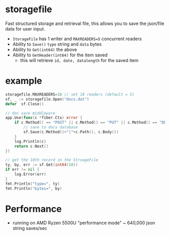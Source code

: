 # storagefile

Fast structured storage and retrieval file, this allows you to save the json/file data for user input.

- `StorageFile` has 1 writer and `MAXREADERS=5` concurrent readers
- Ability to `Save()` `type` string and `data` bytes
- Ability to `Get(int64)` the above
- Ability to `GetHeader(int64)` for the item saved
  - this will retrieve `id, date, datalength` for the saved item

# example

```go
storagefile.MAXREADERS=10 // set 10 readers (default = 5)
sf, _ := storagefile.Open("docs.dat")
defer  sf.Close()

// doc save middleware
app.Use(func(c *fiber.Ctx) error {
	if c.Method() == "POST" || c.Method() == "PUT" || c.Method() == "DELETE" {
		// save to docs database
		sf.Save(c.Method()+"|"+c.Path(), c.Body())
	}
	log.Println(c)
	return c.Next()
})

// get the 10th record in the StroageFile
ty, by, err := sf.Get(int64(10))
if err != nil {
    log.Error(err)
}
fmt.Println("type=", ty)
fmt.Println("bytes=", by)

```

# Performance

- running on AMD Ryzen 5500U "performance mode" ~ 640,000 json string saves/sec
